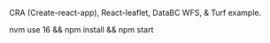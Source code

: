 CRA (Create-react-app), React-leaflet, DataBC WFS, & Turf example.

nvm use 16 && npm install && npm start
